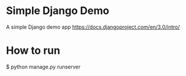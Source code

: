 # Simple Django Demo
A simple Django demo app
https://docs.djangoproject.com/en/3.0/intro/

# How to run
$ python manage.py runserver


